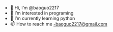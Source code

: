 - 👋 Hi, I’m @baoguo2217
- 👀 I’m interested in programing
- 🌱 I’m currently learning python
- 📫 How to reach me -baoguo2217@gmail.com

<!---
baoguo2217/baoguo2217 is a ✨ special ✨ repository because its `README.md` (this file) appears on your GitHub profile.
You can click the Preview link to take a look at your changes.
--->
